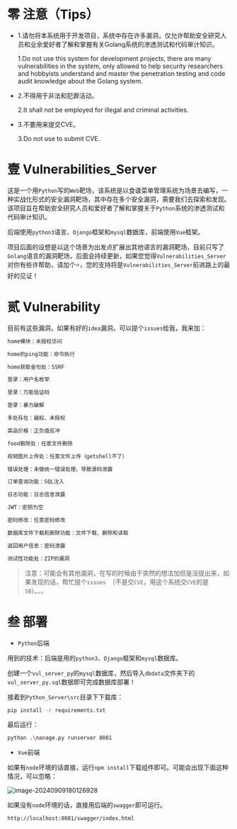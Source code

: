 # 零 注意（Tips）

- 1.请勿将本系统用于开发项目，系统中存在许多漏洞，仅允许帮助安全研究人员和业余爱好者了解和掌握有关Golang系统的渗透测试和代码审计知识。

  1.Do not use this system for development projects, there are many vulnerabilities in the system, only allowed to help security researchers and hobbyists understand and master the penetration testing and code audit knowledge about the Golang system.

- 2.不得用于非法和犯罪活动。

  2.It shall not be employed for illegal and criminal activities.

- 3.不要用来提交CVE。

  3.Do not use to submit CVE.

# 壹 Vulnerabilities_Server

这是一个用`Python`写的`Web`靶场，该系统是以食谱菜单管理系统为场景去编写，一种实战化形式的安全漏洞靶场，其中存在多个安全漏洞，需要我们去探索和发现。该项目旨在帮助安全研究人员和爱好者了解和掌握关于`Python`系统的渗透测试和代码审计知识。

后端使用`python3`语言、`Django`框架和`mysql`数据库，前端使用`Vue`框架。

项目后面的设想是以这个场景为出发点扩展出其他语言的漏洞靶场，目前只写了`Golang`语言的漏洞靶场，后面会持续更新，如果您觉得`Vulnerabilities_Server`对你有些许帮助，请加个⭐，您的支持将是`Vulnerabilities_Server`前进路上的最好的见证！


# 贰 Vulnerability

目前有这些漏洞，如果有好的`idea`漏洞，可以提个`issues`给我，我来加：

```bash
home模块：未授权访问

home的ping功能：命令执行

home获取金句处：SSRF

登录：用户名枚举

登录：万能验证码

登录：暴力破解

多处存在：越权、未授权

菜品价格：正负值反冲

food删除处：任意文件删除

视频图片上传处：任意文件上传（getshell不了）

错误处理：未做统一错误处理，导致源码泄露

订单查询功能：SQL注入

日志功能：日志信息泄露

JWT：密钥为空

密码修改：任意密码修改

数据库文件下载和删除功能：文件下载、删除和读取

返回用户信息：密码泄露

测试性功能处：ZIP的漏洞
```

> 注意：可能会有其他漏洞，在写的时候由于突然的想法加但是没提出来，如果发现的话，帮忙提个`issues `（不是交`CVE`，用这个系统交`CVE`的是`SB`）。。。

# 叁 部署

- `Python`后端

用到的技术：后端是用的`python3`、`Django`框架和`mysql`数据库。

创建一个`vul_server_py`的`mysql`数据库，然后导入`dbdata`文件夹下的`vul_server_py.sql`数据即可完成数据库部署！

接着到`Python_Server\src`目录下下载库：

```bash
pip install -r requirements.txt
```

最后运行：

```bash
python .\manage.py runserver 8081
```

- `Vue`前端

如果有`node`环境的话直接，运行`npm install`下载组件即可。可能会出现下面这种情况，可以忽略：

![image-20240909180126928](../README/image-20240909180126928.png)

如果没有`node`环境的话，直接用后端的`swagger`即可运行。

```bash
http://localhost:8081/swagger/index.html
```

